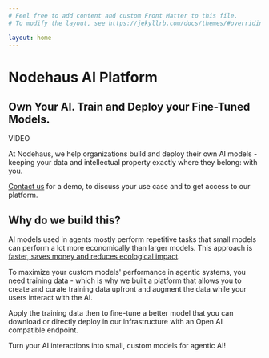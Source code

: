 ```yaml
---
# Feel free to add content and custom Front Matter to this file.
# To modify the layout, see https://jekyllrb.com/docs/themes/#overriding-theme-defaults

layout: home
---
```


# Nodehaus AI Platform

## Own Your AI. Train and Deploy your Fine-Tuned Models.

VIDEO

At Nodehaus, we help organizations build and deploy their own AI models -
keeping your data and intellectual property exactly where they belong: with you.

[Contact us](https://www.nodehaus.io/#contact) for a demo, to discuss your use
case and to get access to our platform.

## Why do we build this?

AI models used in agents mostly perform repetitive tasks that small models can
perform a lot more economically than larger models. This approach is
[faster, saves money and reduces ecological impact](https://research.nvidia.com/labs/lpr/slm-agents/).

To maximize your custom models' performance in agentic systems, you need
training data - which is why we built a platform that allows you to create and
curate training data upfront and augment the data while your users interact with
the AI.

Apply the training data then to fine-tune a better model that you can download
or directly deploy in our infrastructure with an Open AI compatible endpoint.

Turn your AI interactions into small, custom models for agentic AI!
